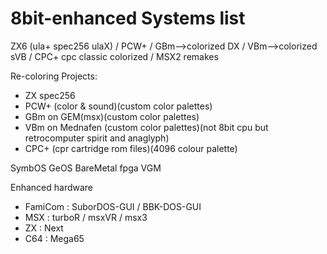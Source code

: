 # 8bit-enhanced Systems list
ZX6 (ula+ spec256 ulaX) / PCW+ / GBm-->colorized DX / 
VBm-->colorized sVB / CPC+ cpc classic colorized / 
MSX2 remakes

Re-coloring Projects:
* ZX spec256 
* PCW+ (color & sound)(custom color palettes)
* GBm on GEM(msx)(custom color palettes)
* VBm on Mednafen (custom color palettes)(not 8bit cpu but retrocomputer spirit and anaglyph)
* CPC+ (cpr cartridge rom files)(4096 colour palette)

SymbOS
GeOS
BareMetal
fpga
VGM

Enhanced hardware
* FamiCom : SuborDOS-GUI / BBK-DOS-GUI
* MSX : turboR / msxVR / msx3
* ZX : Next
* C64 : Mega65
